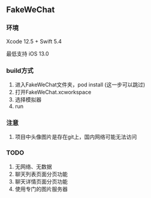 ## FakeWeChat
### 环境
Xcode 12.5 + Swift 5.4

最低支持 iOS 13.0

### build方式
1. 进入FakeWeChat文件夹，pod install (这一步可以跳过)
2. 打开FakeWeChat.xcworkspace
3. 选择模拟器
4. run

### 注意
1. 项目中头像图片是存在git上，国内网络可能无法访问

### TODO
1. 无网络、无数据
2. 聊天列表页面分页功能
3. 聊天详情页面分页功能
4. 使用专门的图片服务器